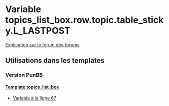 # Variable topics_list_box.row.topic.table_sticky.L_LASTPOST
[Explication sur le forum des forums](http://forum.forumactif.com/t294113-listing-des-variables#topics_list_box.row.topic.table_sticky.L_LASTPOST)
## Utilisations dans les templates
### Version PunBB
#### [Template topics_list_box](punbb/topics_list_box.md)
* [Variable à la ligne 67](../punbb/topics_list_box.tpl#L67)
